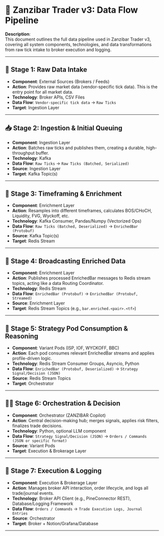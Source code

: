 # 📡 Zanzibar Trader v3: Data Flow Pipeline

**Description**:  
This document outlines the full data pipeline used in Zanzibar Trader v3, covering all system components, technologies, and data transformations from raw tick intake to broker execution and logging.

---

## 🔁 Stage 1: Raw Data Intake
- **Component**: External Sources (Brokers / Feeds)
- **Action**: Provides raw market data (vendor-specific tick data). This is the entry point for all market data.
- **Technology**: Broker APIs, CSV Files
- **Data Flow**: `Vendor-specific tick data` → `Raw Ticks`
- **Target**: Ingestion Layer

---

## 📥 Stage 2: Ingestion & Initial Queuing
- **Component**: Ingestion Layer
- **Action**: Batches raw ticks and publishes them, creating a durable, high-throughput buffer.
- **Technology**: Kafka
- **Data Flow**: `Raw Ticks` → `Raw Ticks (Batched, Serialized)`
- **Source**: Ingestion Layer
- **Target**: Kafka Topic(s)

---

## 🧠 Stage 3: Timeframing & Enrichment
- **Component**: Enrichment Layer
- **Action**: Resamples into different timeframes, calculates BOS/CHoCH, Liquidity, FVG, Wyckoff, etc.
- **Technology**: Kafka Consumer, Pandas/Numpy (Vectorized Ops)
- **Data Flow**: `Raw Ticks (Batched, Deserialized)` → `EnrichedBar (Protobuf)`
- **Source**: Kafka Topic(s)
- **Target**: Redis Stream

---

## 📡 Stage 4: Broadcasting Enriched Data
- **Component**: Enrichment Layer
- **Action**: Publishes processed EnrichedBar messages to Redis stream topics, acting like a data Routing Coordinator.
- **Technology**: Redis Stream
- **Data Flow**: `EnrichedBar (Protobuf)` → `EnrichedBar (Protobuf, Streamed)`
- **Source**: Enrichment Layer
- **Target**: Redis Stream Topics (e.g., `bar.enriched.<pair>.<tf>`)

---

## 🧬 Stage 5: Strategy Pod Consumption & Reasoning
- **Component**: Variant Pods (ISP, IOF, WYCKOFF, BBC)
- **Action**: Each pod consumes relevant EnrichedBar streams and applies profile-driven logic.
- **Technology**: Redis Stream Consumer Groups, Asyncio, Python
- **Data Flow**: `EnrichedBar (Protobuf, Deserialized)` → `Strategy Signal/Decision (JSON)`
- **Source**: Redis Stream Topics
- **Target**: Orchestrator

---

## 🧑‍✈️ Stage 6: Orchestration & Decision
- **Component**: Orchestrator (ZANZIBAR Copilot)
- **Action**: Central decision-making hub; merges signals, applies risk filters, finalizes trade decisions.
- **Technology**: Python, optional LLM component
- **Data Flow**: `Strategy Signal/Decision (JSON)` → `Orders / Commands (JSON or specific format)`
- **Source**: Variant Pods
- **Target**: Execution & Brokerage Layer

---

## 💼 Stage 7: Execution & Logging
- **Component**: Execution & Brokerage Layer
- **Action**: Manages broker API interaction, order lifecycle, and logs all trade/journal events.
- **Technology**: Broker API Client (e.g., PineConnector REST), Database/Logging Framework
- **Data Flow**: `Orders / Commands` → `Trade Execution Logs, Journal Entries`
- **Source**: Orchestrator
- **Target**: Broker + Notion/Grafana/Database

---